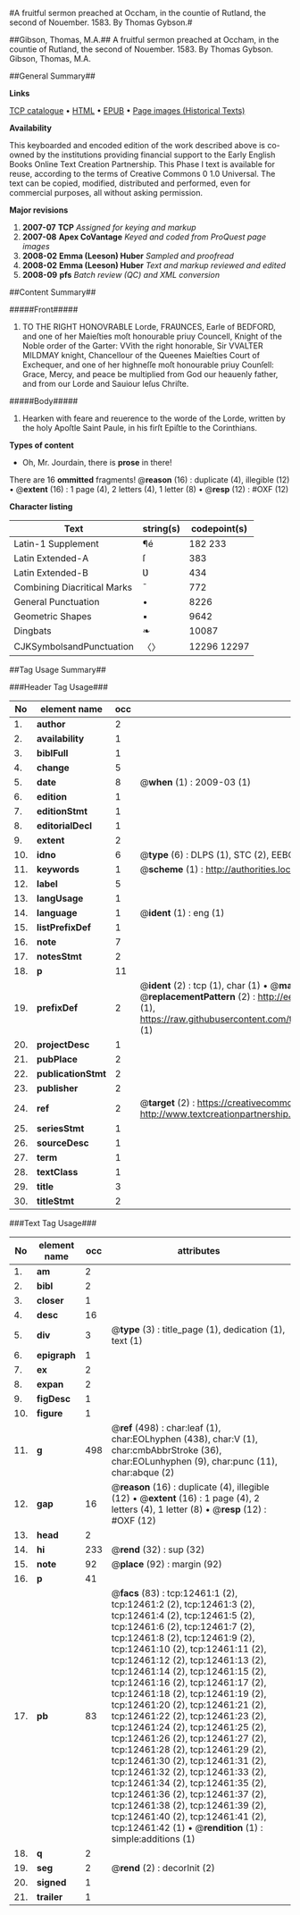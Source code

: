 #A fruitful sermon preached at Occham, in the countie of Rutland, the second of Nouember. 1583. By Thomas Gybson.#

##Gibson, Thomas, M.A.##
A fruitful sermon preached at Occham, in the countie of Rutland, the second of Nouember. 1583. By Thomas Gybson.
Gibson, Thomas, M.A.

##General Summary##

**Links**

[TCP catalogue](http://www.ota.ox.ac.uk/tcp/)  • 
[HTML](http://tei.it.ox.ac.uk/tcp/Texts-HTML/free/A01/A01701.html)  • 
[EPUB](http://tei.it.ox.ac.uk/tcp/Texts-EPUB/free/A01/A01701.epub) • 
[Page images (Historical Texts)](https://data.historicaltexts.jisc.ac.uk/view?pubId=eebo-99847428e&pageId=eebo-99847428e-12461-1)

**Availability**

This keyboarded and encoded edition of the
	       work described above is co-owned by the institutions
	       providing financial support to the Early English Books
	       Online Text Creation Partnership. This Phase I text is
	       available for reuse, according to the terms of Creative
	       Commons 0 1.0 Universal. The text can be copied,
	       modified, distributed and performed, even for
	       commercial purposes, all without asking permission.

**Major revisions**

1. __2007-07__ __TCP__ *Assigned for keying and markup*
1. __2007-08__ __Apex CoVantage__ *Keyed and coded from ProQuest page images*
1. __2008-02__ __Emma (Leeson) Huber__ *Sampled and proofread*
1. __2008-02__ __Emma (Leeson) Huber__ *Text and markup reviewed and edited*
1. __2008-09__ __pfs__ *Batch review (QC) and XML conversion*

##Content Summary##

#####Front#####

1. TO THE RIGHT HONOVRABLE Lorde, FRAƲNCES, Earle of BEDFORD, and one of her Maieſties moſt honourable priuy Councell, Knight of the Noble order of the Garter: VVith the right honorable, Sir VVALTER MILDMAY knight, Chancellour of the Queenes Maieſties Court of Exchequer, and one of her highneſſe moſt honourable priuy Counſell: Grace, Mercy, and peace be multiplied from God our heauenly father, and from our Lorde and Sauiour Ieſus Chriſte.

#####Body#####

1. Hearken with feare and reuerence to the worde of the Lorde, written by the holy Apoſtle Saint Paule, in his firſt Epiſtle to the Corinthians.

**Types of content**

  * Oh, Mr. Jourdain, there is **prose** in there!

There are 16 **ommitted** fragments! 
 @__reason__ (16) : duplicate (4), illegible (12)  •  @__extent__ (16) : 1 page (4), 2 letters (4), 1 letter (8)  •  @__resp__ (12) : #OXF (12)

**Character listing**


|Text|string(s)|codepoint(s)|
|---|---|---|
|Latin-1 Supplement|¶é|182 233|
|Latin Extended-A|ſ|383|
|Latin Extended-B|Ʋ|434|
|Combining             Diacritical Marks|̄|772|
|General Punctuation|•|8226|
|Geometric Shapes|▪|9642|
|Dingbats|❧|10087|
|CJKSymbolsandPunctuation|〈〉|12296 12297|

##Tag Usage Summary##

###Header Tag Usage###

|No|element name|occ|attributes|
|---|---|---|---|
|1.|__author__|2||
|2.|__availability__|1||
|3.|__biblFull__|1||
|4.|__change__|5||
|5.|__date__|8| @__when__ (1) : 2009-03 (1)|
|6.|__edition__|1||
|7.|__editionStmt__|1||
|8.|__editorialDecl__|1||
|9.|__extent__|2||
|10.|__idno__|6| @__type__ (6) : DLPS (1), STC (2), EEBO-CITATION (1), PROQUEST (1), VID (1)|
|11.|__keywords__|1| @__scheme__ (1) : http://authorities.loc.gov/ (1)|
|12.|__label__|5||
|13.|__langUsage__|1||
|14.|__language__|1| @__ident__ (1) : eng (1)|
|15.|__listPrefixDef__|1||
|16.|__note__|7||
|17.|__notesStmt__|2||
|18.|__p__|11||
|19.|__prefixDef__|2| @__ident__ (2) : tcp (1), char (1)  •  @__matchPattern__ (2) : ([0-9\-]+):([0-9IVX]+) (1), (.+) (1)  •  @__replacementPattern__ (2) : http://eebo.chadwyck.com/downloadtiff?vid=$1&page=$2 (1), https://raw.githubusercontent.com/textcreationpartnership/Texts/master/tcpchars.xml#$1 (1)|
|20.|__projectDesc__|1||
|21.|__pubPlace__|2||
|22.|__publicationStmt__|2||
|23.|__publisher__|2||
|24.|__ref__|2| @__target__ (2) : https://creativecommons.org/publicdomain/zero/1.0/ (1), http://www.textcreationpartnership.org/docs/. (1)|
|25.|__seriesStmt__|1||
|26.|__sourceDesc__|1||
|27.|__term__|1||
|28.|__textClass__|1||
|29.|__title__|3||
|30.|__titleStmt__|2||


###Text Tag Usage###

|No|element name|occ|attributes|
|---|---|---|---|
|1.|__am__|2||
|2.|__bibl__|2||
|3.|__closer__|1||
|4.|__desc__|16||
|5.|__div__|3| @__type__ (3) : title_page (1), dedication (1), text (1)|
|6.|__epigraph__|1||
|7.|__ex__|2||
|8.|__expan__|2||
|9.|__figDesc__|1||
|10.|__figure__|1||
|11.|__g__|498| @__ref__ (498) : char:leaf (1), char:EOLhyphen (438), char:V (1), char:cmbAbbrStroke (36), char:EOLunhyphen (9), char:punc (11), char:abque (2)|
|12.|__gap__|16| @__reason__ (16) : duplicate (4), illegible (12)  •  @__extent__ (16) : 1 page (4), 2 letters (4), 1 letter (8)  •  @__resp__ (12) : #OXF (12)|
|13.|__head__|2||
|14.|__hi__|233| @__rend__ (32) : sup (32)|
|15.|__note__|92| @__place__ (92) : margin (92)|
|16.|__p__|41||
|17.|__pb__|83| @__facs__ (83) : tcp:12461:1 (2), tcp:12461:2 (2), tcp:12461:3 (2), tcp:12461:4 (2), tcp:12461:5 (2), tcp:12461:6 (2), tcp:12461:7 (2), tcp:12461:8 (2), tcp:12461:9 (2), tcp:12461:10 (2), tcp:12461:11 (2), tcp:12461:12 (2), tcp:12461:13 (2), tcp:12461:14 (2), tcp:12461:15 (2), tcp:12461:16 (2), tcp:12461:17 (2), tcp:12461:18 (2), tcp:12461:19 (2), tcp:12461:20 (2), tcp:12461:21 (2), tcp:12461:22 (2), tcp:12461:23 (2), tcp:12461:24 (2), tcp:12461:25 (2), tcp:12461:26 (2), tcp:12461:27 (2), tcp:12461:28 (2), tcp:12461:29 (2), tcp:12461:30 (2), tcp:12461:31 (2), tcp:12461:32 (2), tcp:12461:33 (2), tcp:12461:34 (2), tcp:12461:35 (2), tcp:12461:36 (2), tcp:12461:37 (2), tcp:12461:38 (2), tcp:12461:39 (2), tcp:12461:40 (2), tcp:12461:41 (2), tcp:12461:42 (1)  •  @__rendition__ (1) : simple:additions (1)|
|18.|__q__|2||
|19.|__seg__|2| @__rend__ (2) : decorInit (2)|
|20.|__signed__|1||
|21.|__trailer__|1||
